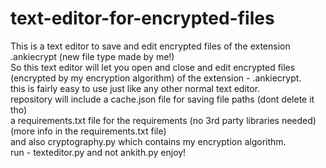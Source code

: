 # text-editor-for-encrypted-files
This is a text editor to save and edit encrypted files of the extension .ankiecrypt (new file type made by me!)  
So this text editor will let you open and close and edit encrypted files (encrypted by my encryption algorithm) of the extension - .ankiecrypt.  
this is fairly easy to use just like any other normal text editor.   
repository will include a cache.json file for saving file paths (dont delete it tho)  
a requirements.txt file for the requirements (no 3rd party libraries needed)(more info in the requirements.txt file)  
and also cryptography.py which contains my encryption algorithm.  
run - texteditor.py and not ankith.py
enjoy!  

